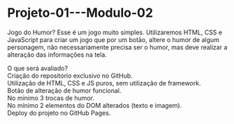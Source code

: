 # Projeto-01---Modulo-02

Jogo do Humor?
Esse é um jogo muito simples. Utilizaremos HTML, CSS e JavaScript para criar um jogo que por um botão, altere o humor de algum personagem, não necessariamente precisa ser o humor, mas deve realizar a alteração das informações na tela. 

O que será avaliado?<br>
Criação do repositório exclusivo no GitHub.<br>
Utilização de HTML, CSS e JS puros, sem utilização de framework.<br>
Botão de alteração de humor funcional.<br>
No mínimo 3 trocas de humor.<br>
No mínimo 2 elementos do DOM alterados (texto e imagem).<br>
Deploy do projeto no GitHub Pages.<br>
